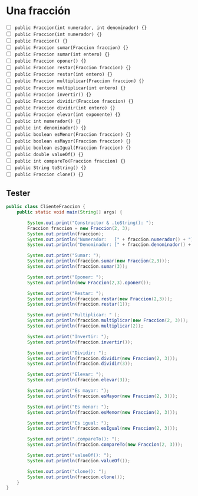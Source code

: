 # Una fracción

- [ ] `public Fraccion(int numerador, int denominador) {}`
- [ ] `public Fraccion(int numerador) {}`
- [ ] `public Fraccion() {}`
- [ ] `public Fraccion sumar(Fraccion fraccion) {}`
- [ ] `public Fraccion sumar(int entero) {}`
- [ ] `public Fraccion oponer() {}`
- [ ] `public Fraccion restar(Fraccion fraccion) {}`
- [ ] `public Fraccion restar(int entero) {}`
- [ ] `public Fraccion multiplicar(Fraccion fraccion) {}`
- [ ] `public Fraccion multiplicar(int entero) {}`
- [ ] `public Fraccion invertir() {}`
- [ ] `public Fraccion dividir(Fraccion fraccion) {}`
- [ ] `public Fraccion dividir(int entero) {}`
- [ ] `public Fraccion elevar(int exponente) {}`
- [ ] `public int numerador() {}`
- [ ] `public int denominador() {}`
- [ ] `public boolean esMenor(Fraccion fraccion) {}`
- [ ] `public boolean esMayor(Fraccion fraccion) {}`
- [ ] `public boolean esIgual(Fraccion fraccion) {}`
- [ ] `public double valueOf() {}`
- [ ] `public int compareTo(Fraccion fraccion) {}`
- [ ] `public String toString() {}`
- [ ] `public Fraccion clone() {}`

## Tester

```java
public class ClienteFraccion {
    public static void main(String[] args) {

        System.out.print("Constructor & .toString(): ");
        Fraccion fraccion = new Fraccion(2, 3);
        System.out.println(fraccion);
        System.out.println("Numerador:   [" + fraccion.numerador() + "]");
        System.out.println("Denominador: [" + fraccion.denominador() + "]");

        System.out.print("Sumar: ");
        System.out.println(fraccion.sumar(new Fraccion(2,3)));
        System.out.println(fraccion.sumar(3));

        System.out.print("Oponer: ");
        System.out.println(new Fraccion(2,3).oponer());

        System.out.print("Restar: ");
        System.out.println(fraccion.restar(new Fraccion(2,3)));
        System.out.println(fraccion.restar(1));

        System.out.print("Multiplicar: " );
        System.out.println(fraccion.multiplicar(new Fraccion(2, 3)));
        System.out.println(fraccion.multiplicar(2));

        System.out.print("Invertir: ");
        System.out.println(fraccion.invertir());

        System.out.print("Dividir: ");
        System.out.println(fraccion.dividir(new Fraccion(2, 3)));
        System.out.println(fraccion.dividir(3));

        System.out.print("Elevar: ");
        System.out.println(fraccion.elevar(3));

        System.out.print("Es mayor: ");
        System.out.println(fraccion.esMayor(new Fraccion(2, 3)));

        System.out.print("Es menor: ");
        System.out.println(fraccion.esMenor(new Fraccion(2, 3)));

        System.out.print("Es igual: ");
        System.out.println(fraccion.esIgual(new Fraccion(2, 3)));

        System.out.print(".compareTo(): ");
        System.out.println(fraccion.compareTo(new Fraccion(2, 3)));

        System.out.print("valueOf(): ");
        System.out.println(fraccion.valueOf());

        System.out.print("clone(): ");
        System.out.println(fraccion.clone());        
    }    
}
```
